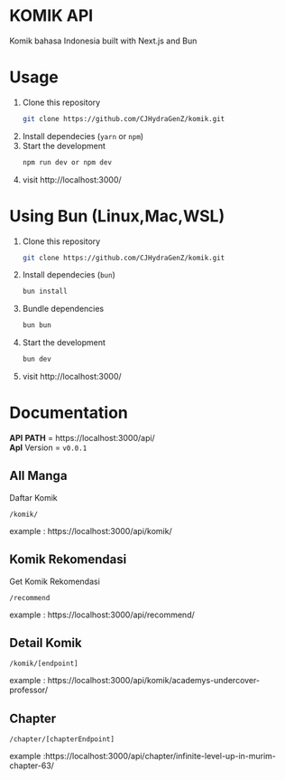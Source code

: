 

# KOMIK API
Komik bahasa Indonesia built with Next.js and Bun

# Usage
1. Clone this repository
    ```bash
    git clone https://github.com/CJHydraGenZ/komik.git
    ```
2. Install dependecies (`yarn` or `npm`)
3. Start the development
    ```bash
    npm run dev or npm dev
    ```
4. visit http://localhost:3000/

# Using Bun (Linux,Mac,WSL)
1. Clone this repository
    ```bash
    git clone https://github.com/CJHydraGenZ/komik.git
    ```
2. Install dependecies (`bun`)
    ```bash
    bun install
    ```
3. Bundle dependencies 
    ```bash
    bun bun
    ```
4. Start the development
    ```bash
    bun dev
    ```
5. visit http://localhost:3000/

# Documentation
__API__ __PATH__ = https://localhost:3000/api/
</br>__ApI__ Version = `v0.0.1`

## All Manga
Daftar Komik
```
/komik/
```
example : https://localhost:3000/api/komik/

## Komik Rekomendasi
Get Komik Rekomendasi
```
/recommend
```
example : https://localhost:3000/api/recommend/

## Detail Komik
```
/komik/[endpoint]
```
example : https://localhost:3000/api/komik/academys-undercover-professor/
<!-- 
## Search Manga by Name
```
/search/[query]
```
example : https://localhost:3000/api/search/komi%20san

## Genre List
```
/genres
```
example : https://localhost:3000/api/genres

## Genre Detail
```
/genres/[endpoint]/[pagenumber]
```
example : https://localhost:3000/api/genres/action/1

## Recommended Manga
```
/recommended
```
example : https://localhost:3000/api/recommended

## Manhua List (Chinese Comic)
```
/manhua/[pageNumber]
```
example : https://localhost:3000/api/manhua/1

## Manhwa List (Korean Comic)
```
/manhwa/[pageNumber]
```
example : https://localhost:3000/api/manhua/1 -->

## Chapter
```
/chapter/[chapterEndpoint]
```
example :https://localhost:3000/api/chapter/infinite-level-up-in-murim-chapter-63/
<!-- ## Showcase
App Showcase that use this API (you can add your app by edit this readme)

- [MangaMint](https://github.com/febryardiansyah/manga_mint) Flutter Manga Reader Application by [Febry ardiansyah](https://github.com/febryardiansyah) -->